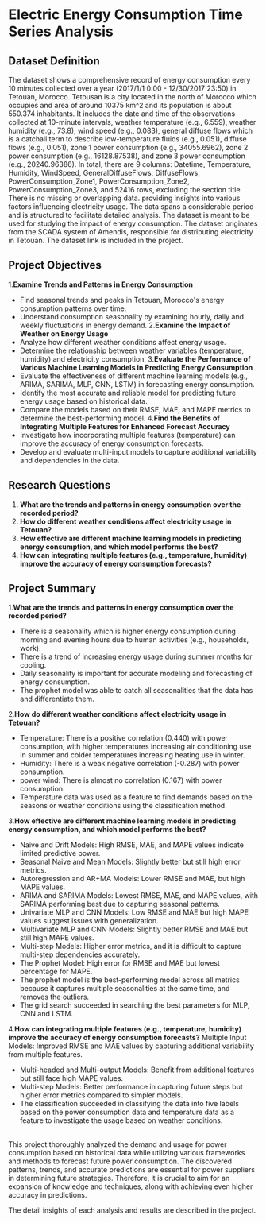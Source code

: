 # Electric Energy Consumption Time Series Analysis

## Dataset Definition
The dataset shows a comprehensive record of energy consumption every 10 minutes collected over a year (2017/1/1 0:00 - 12/30/2017 23:50) in Tetouan, Morocco. Tetousan is a city located in the north of Morocco which occupies and area of around 10375 km^2 and its population is about 550.374 inhabitants. It includes the date and time of the observations collected at 10-minute intervals, weather temperature (e.g., 6.559), weather humidity (e.g., 73.8), wind speed (e.g., 0.083), general diffuse flows which is a catchall term to describe low-temperature fluids (e.g., 0.051), diffuse flows (e.g., 0.051), zone 1 power consumption (e.g., 34055.6962), zone 2 power consumption (e.g., 16128.87538), and zone 3 power consumption (e.g., 20240.96386). In total, there are 9 columns: Datetime, Temperature, Humidity, WindSpeed, GeneralDiffuseFlows, DiffuseFlows, PowerConsumption_Zone1, PowerConsumption_Zone2, PowerConsumption_Zone3, and 52416 rows, excluding the section title. There is no missing or overlapping data. providing insights into various factors influencing electricity usage. The data spans a considerable period and is structured to facilitate detailed analysis. The dataset is meant to be used for studying the impact of energy consumption. The dataset originates from the SCADA system of Amendis, responsible for distributing electricity in Tetouan.
The dataset link is included in the project. 

## Project Objectives
1.**Examine Trends and Patterns in Energy Consumption**
- Find seasonal trends and peaks in Tetouan, Morocco's energy consumption patterns over time.
- Understand consumption seasonality by examining hourly, daily and weekly fluctuations in energy demand.
2.**Examine the Impact of Weather on Energy Usage**
- Analyze how different weather conditions affect energy usage.
- Determine the relationship between weather variables (temperature, humidity) and electricity consumption.
3.**Evaluate the Performance of Various Machine Learning Models in Predicting Energy Consumption**
- Evaluate the effectiveness of different machine learning models (e.g., ARIMA, SARIMA, MLP, CNN, LSTM) in forecasting energy consumption.
- Identify the most accurate and reliable model for predicting future energy usage based on historical data.
- Compare the models based on their RMSE, MAE, and MAPE metrics to determine the best-performing model.
4.**Find the Benefits of Integrating Multiple Features for Enhanced Forecast Accuracy**
- Investigate how incorporating multiple features (temperature) can improve the accuracy of energy consumption forecasts.
- Develop and evaluate multi-input models to capture additional variability and dependencies in the data.

## Research Questions

1. **What are the trends and patterns in energy consumption over the recorded period?**
2. **How do different weather conditions affect electricity usage in Tetouan?**
3. **How effective are different machine learning models in predicting energy consumption, and which model performs the best?**
4. **How can integrating multiple features (e.g., temperature, humidity) improve the accuracy of energy consumption forecasts?**

## Project Summary
1.**What are the trends and patterns in energy consumption over the recorded period?**
- There is a seasonality which is higher energy consumption during morning and evening hours due to human activities (e.g., households, work).
- There is a trend of increasing energy usage during summer months for cooling.
- Daily seasonality is important for accurate modeling and forecasting of energy consumption.
- The prophet model was able to catch all seasonalities that the data has and differentiate them.

2.**How do different weather conditions affect electricity usage in Tetouan?**
- Temperature: There is a positive correlation (0.440) with power consumption, with higher temperatures increasing air conditioning use in summer and colder temperatures increasing heating use in winter.
- Humidity: There is a weak negative correlation (-0.287) with power consumption.
- power wind: There is almost no correlation (0.167) with power consumption.
- Temperature data was used as a feature to find demands based on the seasons or weather conditions using the classification method.

3.**How effective are different machine learning models in predicting energy consumption, and which model performs the best?**
- Naive and Drift Models: High RMSE, MAE, and MAPE values indicate limited predictive power.
- Seasonal Naive and Mean Models: Slightly better but still high error metrics.
- Autoregression and AR+MA Models: Lower RMSE and MAE, but high MAPE values.
- ARIMA and SARIMA Models: Lowest RMSE, MAE, and MAPE values, with SARIMA performing best due to capturing seasonal patterns.
- Univariate MLP and CNN Models: Low RMSE and MAE but high MAPE values suggest issues with generalization.
- Multivariate MLP and CNN Models: Slightly better RMSE and MAE but still high MAPE values.
- Multi-step Models: Higher error metrics, and it is difficult to capture multi-step dependencies accurately.
- The Prophet Model: High error for RMSE and MAE but lowest percentage for MAPE.
- The prophet model is the best-performing model across all metrics because it captures multiple seasonalities at the same time, and removes the outliers.
- The grid search succeeded in searching the best parameters for MLP, CNN and LSTM.

4.**How can integrating multiple features (e.g., temperature, humidity) improve the accuracy of energy consumption forecasts?**
 Multiple Input Models: Improved RMSE and MAE values by capturing additional variability from multiple features.
- Multi-headed and Multi-output Models: Benefit from additional features but still face high MAPE values.
- Multi-step Models: Better performance in capturing future steps but higher error metrics compared to simpler models.
- The classification succeeded in classifying the data into five labels based on the power consumption data and temperature data as a feature to investigate the usage based on weather conditions.
<br><br/>

This project thoroughly analyzed the demand and usage for power consumption based on historical data while utilizing various frameworks and methods to forecast future power consumption. The discovered patterns, trends, and accurate predictions are essential for power suppliers in determining future strategies. Therefore, it is crucial to aim for an expansion of knowledge and techniques, along with achieving even higher accuracy in predictions.

The detail insights of each analysis and results are described in the project.
